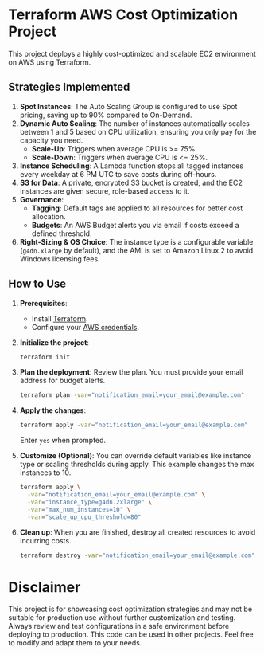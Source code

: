 # Terraform AWS Cost Optimization Project

This project deploys a highly cost-optimized and scalable EC2 environment on AWS using Terraform.

## Strategies Implemented

1. **Spot Instances**: The Auto Scaling Group is configured to use Spot pricing, saving up to 90% compared to On-Demand.
2. **Dynamic Auto Scaling**: The number of instances automatically scales between 1 and 5 based on CPU utilization, ensuring you only pay for the capacity you need.
    * **Scale-Up**: Triggers when average CPU is >= 75%.
    * **Scale-Down**: Triggers when average CPU is <= 25%.
3. **Instance Scheduling**: A Lambda function stops all tagged instances every weekday at 6 PM UTC to save costs during off-hours.
4. **S3 for Data**: A private, encrypted S3 bucket is created, and the EC2 instances are given secure, role-based access to it.
5. **Governance**:
    * **Tagging**: Default tags are applied to all resources for better cost allocation.
    * **Budgets**: An AWS Budget alerts you via email if costs exceed a defined threshold.
6. **Right-Sizing & OS Choice**: The instance type is a configurable variable (`g4dn.xlarge` by default), and the AMI is set to Amazon Linux 2 to avoid Windows licensing fees.

## How to Use

1. **Prerequisites**:
    * Install [Terraform](https://www.terraform.io/downloads.html).
    * Configure your [AWS credentials](https://docs.aws.amazon.com/cli/latest/userguide/cli-configure-files.html).

2. **Initialize the project**:

    ```sh
    terraform init
    ```

3. **Plan the deployment**:
    Review the plan. You must provide your email address for budget alerts.

    ```sh
    terraform plan -var="notification_email=your_email@example.com"
    ```

4. **Apply the changes**:

    ```sh
    terraform apply -var="notification_email=your_email@example.com"
    ```

    Enter `yes` when prompted.

5. **Customize (Optional)**:
    You can override default variables like instance type or scaling thresholds during apply. This example changes the max instances to 10.

    ```sh
    terraform apply \
      -var="notification_email=your_email@example.com" \
      -var="instance_type=g4dn.2xlarge" \
      -var="max_num_instances=10" \
      -var="scale_up_cpu_threshold=80"
    ```

6. **Clean up**:
    When you are finished, destroy all created resources to avoid incurring costs.

    ```sh
    terraform destroy -var="notification_email=your_email@example.com"
    ```

# Disclaimer

This project is for showcasing cost optimization strategies and may not be suitable for production use without further customization and testing. Always review and test configurations in a safe environment before deploying to production.
This code can be used in other projects.
Feel free to modify and adapt them to your needs.
